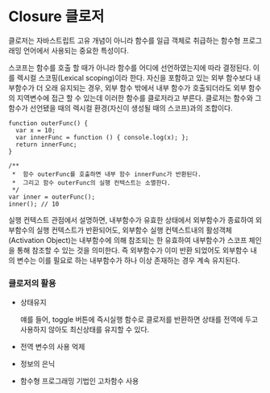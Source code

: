 # Closure 클로저

클로저는 자바스트립트 고유 개념이 아니라 함수를 일급 객체로 취급하는 함수형 프로그래밍 언어에서 사용되는 중요한 특성이다.

스코프는 함수를 호출 할 때가 아니라 함수를 어디에 선언하였는지에 따라 결정된다. 이를 렉시컬 스코핑(Lexical scoping)이라 한다.
자신을 포함하고 있는 외부 함수보다 내부함수가 더 오래 유지되는 경우, 외부 함수 밖에서 내부 함수가 호출되더라도 외부 함수의 지역변수에 접근 할 수 있는데 이러한 함수를 클로저라고 부른다.
클로저는 함수와 그 함수가 선언됐을 때의 렉시컬 환경(자신이 생성될 때의 스코프)과의 조합이다.

```
function outerFunc() {
  var x = 10;
  var innerFunc = function () { console.log(x); };
  return innerFunc;
}

/**
 *  함수 outerFunc를 호출하면 내부 함수 innerFunc가 반환된다.
 *  그리고 함수 outerFunc의 실행 컨텍스트는 소멸한다.
 */
var inner = outerFunc();
inner(); // 10
```

실행 컨텍스트 관점에서 설명하면, 내부함수가 유효한 상태에서 외부함수가 종료하여 외부함수의 실행 컨텍스트가 반환되어도, 외부함수 실행 컨텍스트내의 활성객체(Activation Object)는 내부함수에 의해 참조되는 한 유효하여 내부함수가 스코프 체인을 통해 참조할 수 있는 것을 의미한다. 즉 외부함수가 이미 반환 되었어도 외부함수 내의 변수는 이를 필요로 하는 내부함수가 하나 이상 존재하는 경우 계속 유지된다.

### 클로저의 활용

- 상태유지

  얘를 들어, toggle 버튼에 즉시실행 함수로 클로저를 반환하면 상태를 전역에 두고 사용하지 않아도 최신상태를 유지할 수 있다.

- 전역 변수의 사용 억제
- 정보의 은닉
- 함수형 프로그래밍 기법인 고차함수 사용
